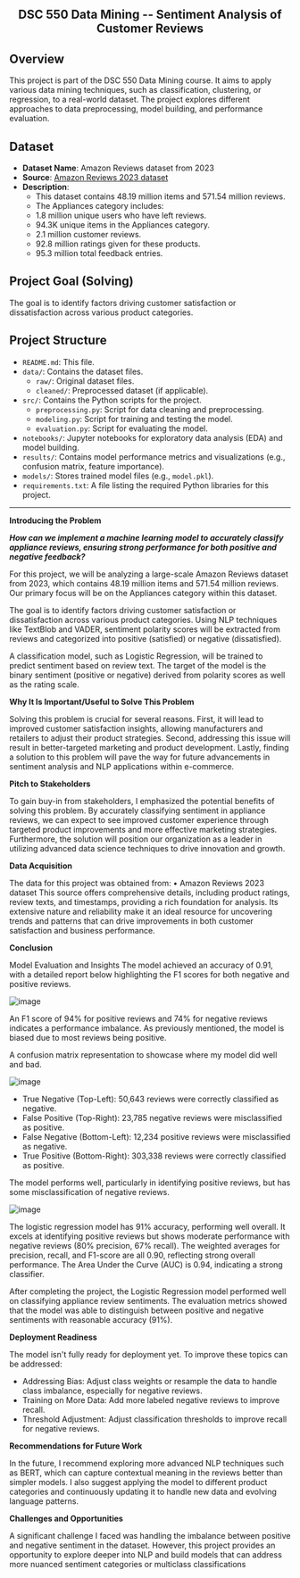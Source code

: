 ## <div align="center">  DSC 550 Data Mining -- Sentiment Analysis of Customer Reviews </div>

## Overview
This project is part of the DSC 550 Data Mining course. It aims to apply various data mining techniques, such as classification, clustering, or regression, to a real-world dataset. The project explores different approaches to data preprocessing, model building, and performance evaluation.

## Dataset
- **Dataset Name**: Amazon Reviews dataset from 2023
- **Source**: [Amazon Reviews 2023 dataset](https://amazon-reviews-2023.github.io/#grouped-by-category)
- **Description**: 
  - This dataset contains 48.19 million items and 571.54 million reviews. 
  - The Appliances category includes:
  - 1.8 million unique users who have left reviews.
  - 94.3K unique items in the Appliances category.
  - 2.1 million customer reviews.
  - 92.8 million ratings given for these products.
  - 95.3 million total feedback entries.
  
## Project Goal (Solving)
The goal is to identify factors driving customer satisfaction or dissatisfaction across various product categories. 

## Project Structure

- `README.md`: This file.
- `data/`: Contains the dataset files.
  - `raw/`: Original dataset files.
  - `cleaned/`: Preprocessed dataset (if applicable).
- `src/`: Contains the Python scripts for the project.
  - `preprocessing.py`: Script for data cleaning and preprocessing.
  - `modeling.py`: Script for training and testing the model.
  - `evaluation.py`: Script for evaluating the model.
- `notebooks/`: Jupyter notebooks for exploratory data analysis (EDA) and model building.
- `results/`: Contains model performance metrics and visualizations (e.g., confusion matrix, feature importance).
- `models/`: Stores trained model files (e.g., `model.pkl`).
- `requirements.txt`: A file listing the required Python libraries for this project.

---

**Introducing the Problem**

***How can we implement a machine learning model to accurately classify appliance
reviews, ensuring strong performance for both positive and negative feedback?***

For this project, we will be analyzing a large-scale Amazon Reviews dataset from 2023,
which contains 48.19 million items and 571.54 million reviews. Our primary focus will be
on the Appliances category within this dataset.

The goal is to identify factors driving customer satisfaction or dissatisfaction across various
product categories. Using NLP techniques like TextBlob and VADER, sentiment polarity
scores will be extracted from reviews and categorized into positive (satisfied) or negative
(dissatisfied).

A classification model, such as Logistic Regression, will be trained to predict sentiment
based on review text. The target of the model is the binary sentiment (positive or negative)
derived from polarity scores as well as the rating scale.


**Why It Is Important/Useful to Solve This Problem**

Solving this problem is crucial for several reasons. First, it will lead to improved customer
satisfaction insights, allowing manufacturers and retailers to adjust their product
strategies. Second, addressing this issue will result in better-targeted marketing and
product development. Lastly, finding a solution to this problem will pave the way for future
advancements in sentiment analysis and NLP applications within e-commerce.


**Pitch to Stakeholders**

To gain buy-in from stakeholders, I emphasized the potential benefits of solving this
problem. By accurately classifying sentiment in appliance reviews, we can expect to see
improved customer experience through targeted product improvements and more effective
marketing strategies. Furthermore, the solution will position our organization as a leader in
utilizing advanced data science techniques to drive innovation and growth.


**Data Acquisition**

The data for this project was obtained from:
• Amazon Reviews 2023 dataset
This source offers comprehensive details, including product ratings, review texts, and
timestamps, providing a rich foundation for analysis. Its extensive nature and reliability
make it an ideal resource for uncovering trends and patterns that can drive improvements
in both customer satisfaction and business performance.

**Conclusion**

Model Evaluation and Insights
The model achieved an accuracy of 0.91, with a detailed report below highlighting the F1
scores for both negative and positive reviews.

![image](https://github.com/user-attachments/assets/a84a1043-e317-461b-8e70-0b33c6b05c8f)

An F1 score of 94% for positive reviews and 74% for negative reviews indicates a
performance imbalance. As previously mentioned, the model is biased due to most
reviews being positive.

A confusion matrix representation to showcase where my model did well and bad.

![image](https://github.com/user-attachments/assets/1703b372-dc47-4dd8-825d-d771822d70a5)

- True Negative (Top-Left): 50,643 reviews were correctly classified as negative.
- False Positive (Top-Right): 23,785 negative reviews were misclassified as positive.
- False Negative (Bottom-Left): 12,234 positive reviews were misclassified as
negative.
- True Positive (Bottom-Right): 303,338 reviews were correctly classified as positive.

The model performs well, particularly in identifying positive reviews, but has some
misclassification of negative reviews.


![image](https://github.com/user-attachments/assets/f87341c1-da83-44cf-b5dc-c1ccc2bde08a)

The logistic regression model has 91% accuracy, performing well overall. It excels at
identifying positive reviews but shows moderate performance with negative reviews (80%
precision, 67% recall). The weighted averages for precision, recall, and F1-score are all
0.90, reflecting strong overall performance. The Area Under the Curve (AUC) is 0.94,
indicating a strong classifier.

After completing the project, the Logistic Regression model performed well on classifying
appliance review sentiments. The evaluation metrics showed that the model was able to
distinguish between positive and negative sentiments with reasonable accuracy (91%).

**Deployment Readiness**

The model isn't fully ready for deployment yet. To improve these topics can be addressed:
- Addressing Bias: Adjust class weights or resample the data to handle class
imbalance, especially for negative reviews.
- Training on More Data: Add more labeled negative reviews to improve recall.
- Threshold Adjustment: Adjust classification thresholds to improve recall for
negative reviews.

**Recommendations for Future Work**

In the future, I recommend exploring more advanced NLP techniques such as BERT, which
can capture contextual meaning in the reviews better than simpler models. I also suggest
applying the model to different product categories and continuously updating it to handle
new data and evolving language patterns.


**Challenges and Opportunities**

A significant challenge I faced was handling the imbalance between positive and negative
sentiment in the dataset. However, this project provides an opportunity to explore deeper
into NLP and build models that can address more nuanced sentiment categories or multiclass classifications



